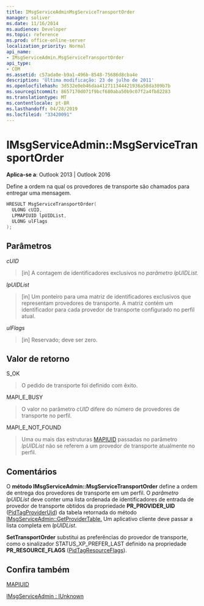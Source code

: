 ```yaml
---
title: IMsgServiceAdminMsgServiceTransportOrder
manager: soliver
ms.date: 11/16/2014
ms.audience: Developer
ms.topic: reference
ms.prod: office-online-server
localization_priority: Normal
api_name:
- IMsgServiceAdmin.MsgServiceTransportOrder
api_type:
- COM
ms.assetid: c57ada0e-b9a1-496b-8548-75686d8cba4e
description: 'Última modificação: 23 de julho de 2011'
ms.openlocfilehash: 3d532e0eb46daa412711344421936a58da309b7b
ms.sourcegitcommit: 8657170d071f9bcf680aba50b9c07f2a4fb82283
ms.translationtype: MT
ms.contentlocale: pt-BR
ms.lasthandoff: 04/28/2019
ms.locfileid: "33420091"
---
```

# <a name="imsgserviceadminmsgservicetransportorder"></a>IMsgServiceAdmin::MsgServiceTransportOrder

  
  
**Aplica-se a**: Outlook 2013 | Outlook 2016 
  
Define a ordem na qual os provedores de transporte são chamados para entregar uma mensagem.
  
```cpp
HRESULT MsgServiceTransportOrder(
  ULONG cUID,
  LPMAPIUID lpUIDList,
  ULONG ulFlags    
);
```

## <a name="parameters"></a>Parâmetros

 _cUID_
  
> [in] A contagem de identificadores exclusivos no _parâmetro lpUIDList._ 
    
 _lpUIDList_
  
> [in] Um ponteiro para uma matriz de identificadores exclusivos que representam provedores de transporte. A matriz contém um identificador para cada provedor de transporte configurado no perfil atual.
    
 _ulFlags_
  
> [in] Reservado; deve ser zero.
    
## <a name="return-value"></a>Valor de retorno

S_OK 
  
> O pedido de transporte foi definido com êxito.
    
MAPI_E_BUSY 
  
> O valor no parâmetro  _cUID_ difere do número de provedores de transporte no perfil. 
    
MAPI_E_NOT_FOUND 
  
> Uma ou mais das estruturas [MAPIUID](mapiuid.md) passadas no parâmetro  _lpUIDList_ não se referem a um provedor de transporte atualmente no perfil. 
    
## <a name="remarks"></a>Comentários

O **método IMsgServiceAdmin::MsgServiceTransportOrder** define a ordem de entrega dos provedores de transporte em um perfil. O _parâmetro lpUIDList_ deve conter uma lista ordenada de identificadores de entrada de provedor de transporte obtidos da propriedade **PR_PROVIDER_UID** ([PidTagProviderUid](pidtagprovideruid-canonical-property.md)) da tabela retornada do método [IMsgServiceAdmin::GetProviderTable.](imsgserviceadmin-getprovidertable.md) Um aplicativo cliente deve passar a lista completa em  _lpUIDList_.
  
 **SetTransportOrder** substitui as preferências do provedor de transporte, como o sinalizador STATUS_XP_PREFER_LAST definido na propriedade **PR_RESOURCE_FLAGS** ([PidTagResourceFlags](pidtagresourceflags-canonical-property.md)). 
  
## <a name="see-also"></a>Confira também



[MAPIUID](mapiuid.md)
  
[IMsgServiceAdmin : IUnknown](imsgserviceadminiunknown.md)

